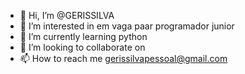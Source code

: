 - 👋 Hi, I’m @GERISSILVA
- 👀 I’m interested in em vaga paar programador junior
- 🌱 I’m currently learning  python
- 💞️ I’m looking to collaborate on   
- 📫 How to reach me  gerissilvapessoal@gmail.com
<!---
GERISSILVA/GERISSILVA is a ✨ special ✨ repository because its `README.md` (this file) appears on your GitHub profile.
You can click the Preview link to take a look at your changes.
--->
